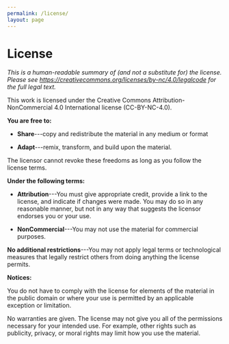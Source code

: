 ```yaml
---
permalink: /license/
layout: page
---
```

# License

*This is a human-readable summary of (and not a substitute for) the license.
Please see <https://creativecommons.org/licenses/by-nc/4.0/legalcode> for the full legal text.*

This work is licensed under the Creative Commons Attribution-NonCommercial 4.0
International license (CC-BY-NC-4.0).

**You are free to:**

- **Share**---copy and redistribute the material in any medium or
  format

- **Adapt**---remix, transform, and build upon the material.

The licensor cannot revoke these freedoms as long as you follow the
license terms.

**Under the following terms:**

- **Attribution**---You must give appropriate credit, provide a link
  to the license, and indicate if changes were made. You may do so in
  any reasonable manner, but not in any way that suggests the licensor
  endorses you or your use.

- **NonCommercial**---You may not use the material for commercial purposes.

**No additional restrictions**---You may not apply legal terms or technological
measures that legally restrict others from doing anything the license permits.

**Notices:**

You do not have to comply with the license for elements of the
material in the public domain or where your use is permitted by an
applicable exception or limitation.

No warranties are given. The license may not give you all of the
permissions necessary for your intended use. For example, other rights
such as publicity, privacy, or moral rights may limit how you use the
material.
